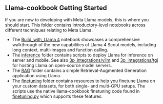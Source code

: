 ## Llama-cookbook Getting Started

If you are new to developing with Meta Llama models, this is where you should start. This folder contains introductory-level notebooks across different techniques relating to Meta Llama.

* The [Build_with_Llama 4](./build_with_llama_4.ipynb) notebook showcases a comprehensive walkthrough of the new capabilities of Llama 4 Scout models, including long context, multi-images and function calling.
* The [inference](./inference/) folder contains scripts to deploy Llama for inference on server and mobile. See also [3p_integrations/vllm](../3p-integrations/vllm/) and [3p_integrations/tgi](../3p-integrations/tgi/) for hosting Llama on open-source model servers.
* The [RAG](./RAG/) folder contains a simple Retrieval-Augmented Generation application using Llama.
* The [finetuning](./finetuning/) folder contains resources to help you finetune Llama on your custom datasets, for both single- and multi-GPU setups. The scripts use the native llama-cookbook finetuning code found in [finetuning.py](../src/llama_cookbook/finetuning.py) which supports these features:
